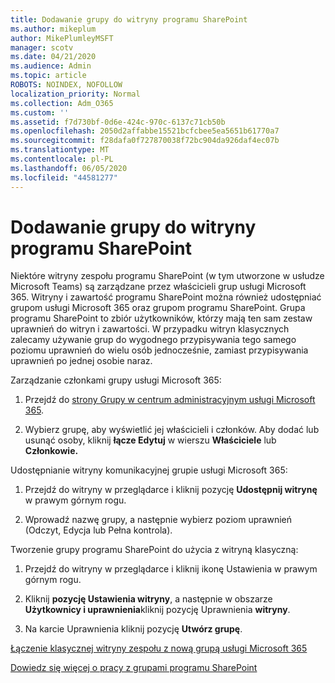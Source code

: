 ```yaml
---
title: Dodawanie grupy do witryny programu SharePoint
ms.author: mikeplum
author: MikePlumleyMSFT
manager: scotv
ms.date: 04/21/2020
ms.audience: Admin
ms.topic: article
ROBOTS: NOINDEX, NOFOLLOW
localization_priority: Normal
ms.collection: Adm_O365
ms.custom: ''
ms.assetid: f7d730bf-0d6e-424c-970c-6137c71cb50b
ms.openlocfilehash: 2050d2affabbe15521bcfcbee5ea5651b61770a7
ms.sourcegitcommit: f28dafa0f727870038f72bc904da926daf4ec07b
ms.translationtype: MT
ms.contentlocale: pl-PL
ms.lasthandoff: 06/05/2020
ms.locfileid: "44581277"
---
```

# <a name="add-a-group-to-a-sharepoint-site"></a>Dodawanie grupy do witryny programu SharePoint

Niektóre witryny zespołu programu SharePoint (w tym utworzone w usłudze Microsoft Teams) są zarządzane przez właścicieli grup usługi Microsoft 365. Witryny i zawartość programu SharePoint można również udostępniać grupom usługi Microsoft 365 oraz grupom programu SharePoint. Grupa programu SharePoint to zbiór użytkowników, którzy mają ten sam zestaw uprawnień do witryn i zawartości. W przypadku witryn klasycznych zalecamy używanie grup do wygodnego przypisywania tego samego poziomu uprawnień do wielu osób jednocześnie, zamiast przypisywania uprawnień po jednej osobie naraz.
  
Zarządzanie członkami grupy usługi Microsoft 365:
  
1. Przejdź do [strony Grupy w centrum administracyjnym usługi Microsoft 365](https://portal.office.com/adminportal/home#/groups).
    
2. Wybierz grupę, aby wyświetlić jej właścicieli i członków. Aby dodać lub usunąć osoby, kliknij **łącze Edytuj** w wierszu **Właściciele** lub **Członkowie.** 
    
Udostępnianie witryny komunikacyjnej grupie usługi Microsoft 365:
  
1. Przejdź do witryny w przeglądarce i kliknij pozycję **Udostępnij witrynę** w prawym górnym rogu. 
    
2. Wprowadź nazwę grupy, a następnie wybierz poziom uprawnień (Odczyt, Edycja lub Pełna kontrola).
    
Tworzenie grupy programu SharePoint do użycia z witryną klasyczną:
  
1. Przejdź do witryny w przeglądarce i kliknij ikonę Ustawienia w prawym górnym rogu.
    
2. Kliknij **pozycję Ustawienia witryny**, a następnie w obszarze **Użytkownicy i uprawnienia**kliknij pozycję Uprawnienia **witryny**.
    
3. Na karcie Uprawnienia kliknij pozycję **Utwórz grupę**.
    
[Łączenie klasycznej witryny zespołu z nową grupą usługi Microsoft 365](https://go.microsoft.com/fwlink/?linkid=2008654)
  
[Dowiedz się więcej o pracy z grupami programu SharePoint](https://go.microsoft.com/fwlink/?linkid=874658)
  


